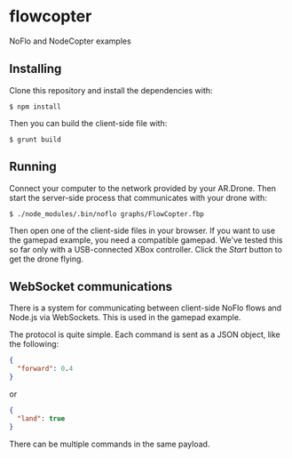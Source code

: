 # flowcopter

NoFlo and NodeCopter examples

## Installing

Clone this repository and install the dependencies with:

    $ npm install

Then you can build the client-side file with:

    $ grunt build

## Running

Connect your computer to the network provided by your AR.Drone. Then start the server-side process that communicates with your drone with:

    $ ./node_modules/.bin/noflo graphs/FlowCopter.fbp

Then open one of the client-side files in your browser. If you want to use the gamepad example, you need a compatible gamepad. We've tested this so far only with a USB-connected XBox controller. Click the _Start_ button to get the drone flying.

## WebSocket communications

There is a system for communicating between client-side NoFlo flows and Node.js via WebSockets. This is used in the gamepad example.

The protocol is quite simple. Each command is sent as a JSON object, like the following:

```json
{
  "forward": 0.4
}
```

or

```json
{
  "land": true
}
```

There can be multiple commands in the same payload.
